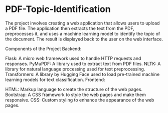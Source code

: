 # PDF-Topic-Identification
The project involves creating a web application that allows users to upload a PDF file. The application then extracts the text from the PDF, preprocesses it, and uses a machine learning model to identify the topic of the document. The result is displayed back to the user on the web interface. 

Components of the Project
Backend:

Flask: A micro web framework used to handle HTTP requests and responses.
PyMuPDF: A library used to extract text from PDF files.
NLTK: A library for natural language processing used for text preprocessing.
Transformers: A library by Hugging Face used to load pre-trained machine learning models for text classification.
Frontend:

HTML: Markup language to create the structure of the web pages.
Bootstrap: A CSS framework to style the web pages and make them responsive.
CSS: Custom styling to enhance the appearance of the web pages.
